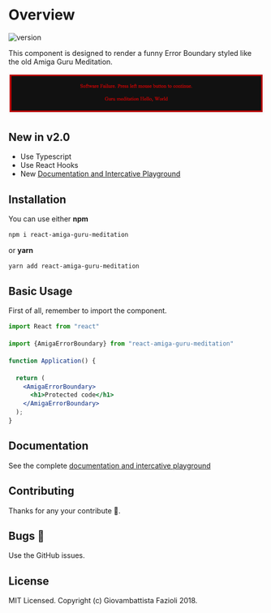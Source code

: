 # Overview

![version](https://img.shields.io/badge/version-2.0.0-green.svg)

This component is designed to render a funny Error Boundary styled like the old Amiga Guru Meditation.

![image](./image.png)

## New in v2.0

* Use Typescript
* Use React Hooks
* New [Documentation and Intercative Playground](https://gfazioli.github.io/react-amiga-guru-meditation/)

## Installation

You can use either **npm**

```bash
npm i react-amiga-guru-meditation
```

or **yarn**

```bash
yarn add react-amiga-guru-meditation
```

## Basic Usage

First of all, remember to import the component.

```jsx
import React from "react"

import {AmigaErrorBoundary} from "react-amiga-guru-meditation"

function Application() {

  return (
    <AmigaErrorBoundary>
      <h1>Protected code</h1>
    </AmigaErrorBoundary>
  );
}
```

## Documentation

See the complete [documentation and intercative playground](https://gfazioli.github.io/react-react-amiga-guru-meditation/)


## Contributing

Thanks for any your contribute 👏.

## Bugs 🐛

Use the GitHub issues.

## License

MIT Licensed. Copyright (c) Giovambattista Fazioli 2018.
